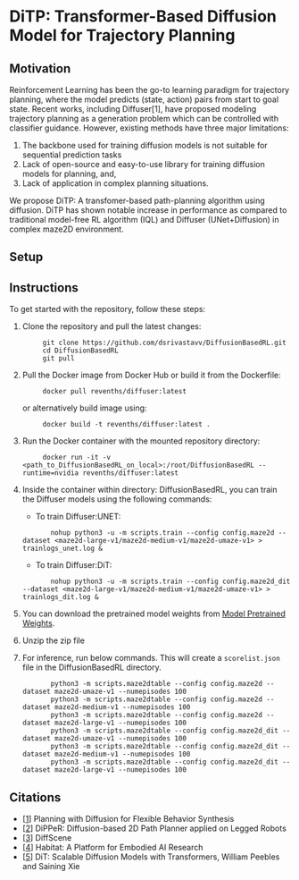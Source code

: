 # DiTP: Transformer-Based Diffusion Model for Trajectory Planning

## Motivation

Reinforcement Learning has been the go-to learning paradigm for trajectory planning, where the model predicts (state, action) pairs from start to goal state. Recent works, including Diffuser[1], have proposed modeling trajectory planning as a generation problem which can be controlled with classifier guidance. However, existing methods have three major limitations: 

1. The backbone used for training diffusion models is not suitable for sequential prediction tasks
2. Lack of open-source and easy-to-use library for training diffusion models for planning, and,
3. Lack of application in complex planning situations.

We propose DiTP: A transfomer-based path-planning algorithm using diffusion. DiTP has shown notable increase in performance as compared to traditional model-free RL algorithm (IQL) and Diffuser (UNet+Diffusion) in complex maze2D environment.

## Setup
## Instructions

To get started with the repository, follow these steps:

1. Clone the repository and pull the latest changes:
   ```
        git clone https://github.com/dsrivastavv/DiffusionBasedRL.git
        cd DiffusionBasedRL
        git pull
   ```

3. Pull the Docker image from Docker Hub or build it from the Dockerfile:
   ```
        docker pull revenths/diffuser:latest
   ```
   or alternatively build image using:
   ```
        docker build -t revenths/diffuser:latest .
   ```

4. Run the Docker container with the mounted repository directory:
   ```
        docker run -it -v <path_to_DiffusionBasedRL_on_local>:/root/DiffusionBasedRL --runtime=nvidia revenths/diffuser:latest
   ```

5. Inside the container within directory: DiffusionBasedRL, you can train the Diffuser models using the following commands:
   - To train Diffuser:UNET:
   ```
          nohup python3 -u -m scripts.train --config config.maze2d --dataset <maze2d-large-v1/maze2d-medium-v1/maze2d-umaze-v1> > trainlogs_unet.log &
   ```

   - To train Diffuser:DiT:
   ```
          nohup python3 -u -m scripts.train --config config.maze2d_dit --dataset <maze2d-large-v1/maze2d-medium-v1/maze2d-umaze-v1> > trainlogs_dit.log &
   ```

6. You can download the pretrained model weights from [Model Pretrained Weights](https://drive.google.com/file/d/1teqHRoQ7rU0xKZCDlMy5t-kNj7MSwTQv/view?usp=drive_link).

7. Unzip the zip file

8. For inference, run below commands. This will create a `scorelist.json` file in the DiffusionBasedRL directory.
    ```
           python3 -m scripts.maze2dtable --config config.maze2d --dataset maze2d-umaze-v1 --numepisodes 100
           python3 -m scripts.maze2dtable --config config.maze2d --dataset maze2d-medium-v1 --numepisodes 100
           python3 -m scripts.maze2dtable --config config.maze2d --dataset maze2d-large-v1 --numepisodes 100
           python3 -m scripts.maze2dtable --config config.maze2d_dit --dataset maze2d-umaze-v1 --numepisodes 100
           python3 -m scripts.maze2dtable --config config.maze2d_dit --dataset maze2d-medium-v1 --numepisodes 100
           python3 -m scripts.maze2dtable --config config.maze2d_dit --dataset maze2d-large-v1 --numepisodes 100
    ```


## Citations

* [[1](https://arxiv.org/pdf/2205.09991.pdf)] Planning with Diffusion for Flexible Behavior Synthesis 
* [[2](https://arxiv.org/pdf/2310.07842.pdf)] DiPPeR: Diffusion-based 2D Path Planner applied on Legged Robots 
* [[3](https://openreview.net/forum?id=hclEbdHida)] DiffScene 
* [[4](https://arxiv.org/pdf/1904.01201.pdf)] Habitat: A Platform for Embodied AI Research 
* [[5](https://arxiv.org/abs/2212.09748)] DiT: Scalable Diffusion Models with Transformers, William Peebles and Saining Xie
